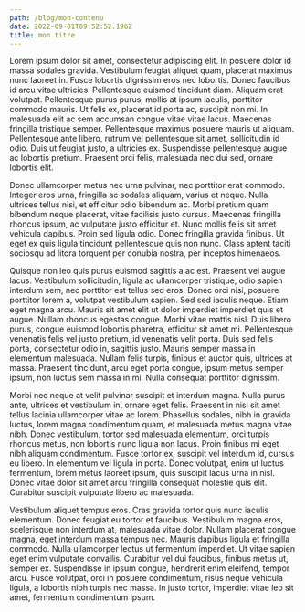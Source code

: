 ```yaml
---
path: /blog/mon-contenu
date: 2022-09-01T09:52:52.196Z
title: mon titre
---
```

Lorem ipsum dolor sit amet, consectetur adipiscing elit. In posuere dolor id massa sodales gravida. Vestibulum feugiat aliquet quam, placerat maximus nunc laoreet in. Fusce lobortis dignissim eros nec lobortis. Donec faucibus id arcu vitae ultricies. Pellentesque euismod tincidunt diam. Aliquam erat volutpat. Pellentesque purus purus, mollis at ipsum iaculis, porttitor commodo mauris. Ut felis ex, placerat id porta ac, suscipit non mi. In malesuada elit ac sem accumsan congue vitae vitae lacus. Maecenas fringilla tristique semper. Pellentesque maximus posuere mauris ut aliquam. Pellentesque ante libero, rutrum vel pellentesque sit amet, sollicitudin id odio. Duis ut feugiat justo, a ultricies ex. Suspendisse pellentesque augue ac lobortis pretium. Praesent orci felis, malesuada nec dui sed, ornare lobortis elit.

Donec ullamcorper metus nec urna pulvinar, nec porttitor erat commodo. Integer eros urna, fringilla ac sodales aliquam, varius et neque. Nulla ultrices tellus nisi, et efficitur odio bibendum ac. Morbi pretium quam bibendum neque placerat, vitae facilisis justo cursus. Maecenas fringilla rhoncus ipsum, ac vulputate justo efficitur et. Nunc mollis felis sit amet vehicula dapibus. Proin sed ligula odio. Donec fringilla gravida finibus. Ut eget ex quis ligula tincidunt pellentesque quis non nunc. Class aptent taciti sociosqu ad litora torquent per conubia nostra, per inceptos himenaeos.

Quisque non leo quis purus euismod sagittis a ac est. Praesent vel augue lacus. Vestibulum sollicitudin, ligula ac ullamcorper tristique, odio sapien interdum sem, nec porttitor est tellus sed eros. Donec orci nisi, posuere porttitor lorem a, volutpat vestibulum sapien. Sed sed iaculis neque. Etiam eget magna arcu. Mauris sit amet elit ut dolor imperdiet imperdiet quis et augue. Nullam rhoncus egestas congue. Morbi vitae mattis nisl. Duis libero purus, congue euismod lobortis pharetra, efficitur sit amet mi. Pellentesque venenatis felis vel justo pretium, id venenatis velit porta. Duis sed felis porta, consectetur odio in, sagittis justo. Mauris semper massa in elementum malesuada. Nullam felis turpis, finibus et auctor quis, ultrices at massa. Praesent tincidunt, arcu eget porta congue, ipsum metus semper ipsum, non luctus sem massa in mi. Nulla consequat porttitor dignissim.

Morbi nec neque at velit pulvinar suscipit et interdum magna. Nulla purus ante, ultrices et vestibulum in, ornare eget felis. Praesent in nisl sit amet tellus lacinia ullamcorper vitae ac lorem. Phasellus sodales, nibh in gravida luctus, lorem magna condimentum quam, et malesuada metus magna vitae nibh. Donec vestibulum, tortor sed malesuada elementum, orci turpis rhoncus metus, non lobortis nunc ligula non lacus. Proin finibus mi eget nibh aliquam condimentum. Fusce tortor ex, suscipit vel interdum id, cursus eu libero. In elementum vel ligula in porta. Donec volutpat, enim ut luctus fermentum, lorem metus laoreet ipsum, quis suscipit lacus urna in nisl. Donec vitae dolor sit amet arcu fringilla consequat molestie quis elit. Curabitur suscipit vulputate libero ac malesuada.

Vestibulum aliquet tempus eros. Cras gravida tortor quis nunc iaculis elementum. Donec feugiat eu tortor et faucibus. Vestibulum magna eros, scelerisque non interdum at, malesuada vitae dolor. Nullam placerat congue magna, eget interdum massa tempus nec. Mauris dapibus ligula et fringilla commodo. Nulla ullamcorper lectus ut fermentum imperdiet. Ut vitae sapien eget enim vulputate convallis. Curabitur vel dui faucibus, finibus metus ut, semper ex. Suspendisse in ipsum congue, hendrerit enim eleifend, tempor arcu. Fusce volutpat, orci in posuere condimentum, risus neque vehicula ligula, a lobortis nibh turpis nec massa. In justo tortor, imperdiet vitae leo sit amet, fermentum condimentum ipsum.